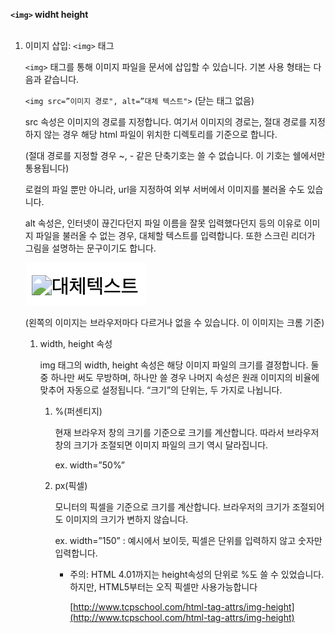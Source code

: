 **`<img>` widht height**
<br> 
<br> 
1. 이미지 삽입: `<img>` 태그
    
    `<img>` 태그를 통해 이미지 파일을 문서에 삽입할 수 있습니다. 기본 사용 형태는 다음과 같습니다. 
    
    `<img src=”이미지 경로", alt=”대체 텍스트">` (닫는 태그 없음)
    
    src 속성은 이미지의 경로를 지정합니다. 여기서 이미지의 경로는, 절대 경로를 지정하지 않는 경우 해당 html 파일이 위치한 디렉토리를 기준으로 합니다. 
    
    (절대 경로를 지정할 경우 ~, - 같은 단축기호는 쓸 수 없습니다. 이 기호는 쉘에서만 통용됩니다)
    
    로컬의 파일 뿐만 아니라, url을 지정하여 외부 서버에서 이미지를 불러올 수도 있습니다.
    
    alt 속성은, 인터넷이 끊긴다던지 파일 이름을 잘못 입력했다던지 등의 이유로 이미지 파일을 불러올 수 없는 경우, 대체할 텍스트를 입력합니다. 또한 스크린 리더가 그림을 설명하는 문구이기도 합니다.
    
    ![img14](./img/14.png)
    
    (왼쪽의 이미지는 브라우저마다 다르거나 없을 수 있습니다. 이 이미지는 크롬 기준)
    
    1. width, height 속성
        
        img 태그의 width, height 속성은 해당 이미지 파일의 크기를 결정합니다. 둘 중 하나만 써도 무방하며, 하나만 쓸 경우 나머지 속성은 원래 이미지의 비율에 맞추어 자동으로 설정됩니다. “크기”의 단위는,  두 가지로 나뉩니다.
        
        1. %(퍼센티지)
            
            현재 브라우저 창의 크기를 기준으로 크기를 계산합니다. 따라서 브라우저 창의 크기가 조절되면 이미지 파일의 크기 역시 달라집니다.
            
            ex. width=”50%”
            
        2. px(픽셀)
            
            모니터의 픽셀을 기준으로 크기를 계산합니다. 브라우저의 크기가 조절되어도 이미지의 크기가 변하지 않습니다.
            
            ex. width=”150” : 예시에서 보이듯, 픽셀은 단위를 입력하지 않고 숫자만 입력합니다.
            
            - 주의: HTML 4.01까지는 height속성의 단위로 %도 쓸 수 있었습니다. 하지만, HTML5부터는 오직 픽셀만 사용가능합니다
                
                [http://www.tcpschool.com/html-tag-attrs/img-height](http://www.tcpschool.com/html-tag-attrs/img-height)